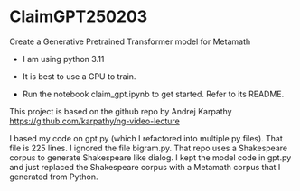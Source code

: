 # ClaimGPT250203

Create a Generative Pretrained Transformer model for Metamath

- I am using python 3.11

- It is best to use a GPU to train.

- Run the notebook claim_gpt.ipynb to get started. Refer to its README.

This project is based on the github repo by Andrej Karpathy https://github.com/karpathy/ng-video-lecture 

I based my code on gpt.py (which I refactored into multiple py files). That file is 225 lines.
I ignored the file bigram.py.
That repo uses a Shakespeare corpus to generate Shakespeare like dialog.
I kept the model code in gpt.py and just replaced the Shakespeare corpus with a Metamath corpus that I generated from Python.
